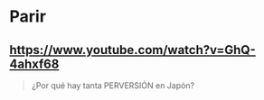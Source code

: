 # Parir

## https://www.youtube.com/watch?v=GhQ-4ahxf68

> ¿Por qué hay tanta PERVERSIÓN en Japón? 
